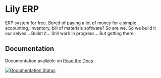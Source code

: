 # Lily ERP

ERP system for free.
Bored of paying a lot of money for a simple accounting, inventory, bill of materials software?
So are we. So we build it our selves... Buildt it... Still work in progress... But getting there.

## Documentation
Documentation available on [Read the Docs](https://lily-erp.readthedocs.io/en/latest/)

[![Documentation Status](https://readthedocs.org/projects/lily-erp/badge/?version=latest)](https://lily-erp.readthedocs.io/en/latest/?badge=latest)
